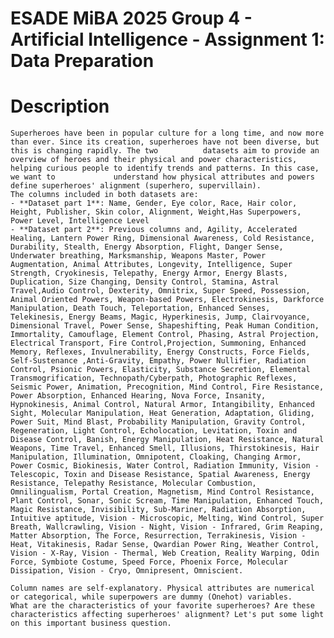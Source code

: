 # ESADE MiBA 2025 Group 4 - Artificial Intelligence - Assignment 1: Data Preparation

# Description
    Superheroes have been in popular culture for a long time, and now more than ever. Since its creation, superheroes have not been diverse, but this is changing rapidly. The two          datasets aim to provide an overview of heroes and their physical and power characteristics, helping curious people to identify trends and patterns. In this case, we want to             understand how physical attributes and powers define superheroes' alignment (superhero, supervillain).
    The columns included in both datasets are: 
    - **Dataset part 1**: Name, Gender, Eye color, Race, Hair color, Height, Publisher, Skin color, Alignment, Weight,Has Superpowers, Power Level, Intelligence Level
    - **Dataset part 2**: Previous columns and, Agility, Accelerated Healing, Lantern Power Ring, Dimensional Awareness, Cold Resistance, Durability, Stealth, Energy Absorption, Flight, Danger Sense, Underwater breathing, Marksmanship, Weapons Master, Power Augmentation, Animal Attributes, Longevity, Intelligence, Super Strength, Cryokinesis, Telepathy, Energy Armor, Energy Blasts, Duplication, Size Changing, Density Control, Stamina, Astral Travel,Audio Control, Dexterity, Omnitrix, Super Speed, Possession, Animal Oriented Powers, Weapon-based Powers, Electrokinesis, Darkforce Manipulation, Death Touch, Teleportation, Enhanced Senses, Telekinesis, Energy Beams, Magic, Hyperkinesis, Jump, Clairvoyance, Dimensional Travel, Power Sense, Shapeshifting, Peak Human Condition, Immortality, Camouflage, Element Control, Phasing, Astral Projection, Electrical Transport, Fire Control,Projection, Summoning, Enhanced Memory, Reflexes, Invulnerability, Energy Constructs, Force Fields, Self-Sustenance ,Anti-Gravity, Empathy, Power Nullifier, Radiation Control, Psionic Powers, Elasticity, Substance Secretion, Elemental Transmogrification, Technopath/Cyberpath, Photographic Reflexes, Seismic Power, Animation, Precognition, Mind Control, Fire Resistance, Power Absorption, Enhanced Hearing, Nova Force, Insanity, Hypnokinesis, Animal Control, Natural Armor, Intangibility, Enhanced Sight, Molecular Manipulation, Heat Generation, Adaptation, Gliding, Power Suit, Mind Blast, Probability Manipulation, Gravity Control, Regeneration, Light Control, Echolocation, Levitation, Toxin and Disease Control, Banish, Energy Manipulation, Heat Resistance, Natural Weapons, Time Travel, Enhanced Smell, Illusions, Thirstokinesis, Hair Manipulation, Illumination, Omnipotent, Cloaking, Changing Armor, Power Cosmic, Biokinesis, Water Control, Radiation Immunity, Vision - Telescopic, Toxin and Disease Resistance, Spatial Awareness, Energy Resistance, Telepathy Resistance, Molecular Combustion, Omnilingualism, Portal Creation, Magnetism, Mind Control Resistance, Plant Control, Sonar, Sonic Scream, Time Manipulation, Enhanced Touch, Magic Resistance, Invisibility, Sub-Mariner, Radiation Absorption, Intuitive aptitude, Vision - Microscopic, Melting, Wind Control, Super Breath, Wallcrawling, Vision - Night, Vision - Infrared, Grim Reaping, Matter Absorption, The Force, Resurrection, Terrakinesis, Vision - Heat, Vitakinesis, Radar Sense, Qwardian Power Ring, Weather Control, Vision - X-Ray, Vision - Thermal, Web Creation, Reality Warping, Odin Force, Symbiote Costume, Speed Force, Phoenix Force, Molecular Dissipation, Vision - Cryo, Omnipresent, Omniscient.

    Column names are self-explanatory. Physical attributes are numerical or categorical, while superpowers are dummy (Onehot) variables.
    What are the characteristics of your favorite superheroes? Are these characteristics affecting superheroes' alignment? Let's put some light on this important business question.


